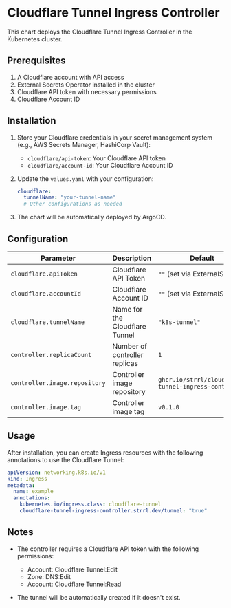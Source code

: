 # Cloudflare Tunnel Ingress Controller

This chart deploys the Cloudflare Tunnel Ingress Controller in the Kubernetes cluster.

## Prerequisites

1. A Cloudflare account with API access
2. External Secrets Operator installed in the cluster
3. Cloudflare API token with necessary permissions
4. Cloudflare Account ID

## Installation

1. Store your Cloudflare credentials in your secret management system (e.g., AWS Secrets Manager, HashiCorp Vault):
   - `cloudflare/api-token`: Your Cloudflare API token
   - `cloudflare/account-id`: Your Cloudflare Account ID

2. Update the `values.yaml` with your configuration:
   ```yaml
   cloudflare:
     tunnelName: "your-tunnel-name"
     # Other configurations as needed
   ```

3. The chart will be automatically deployed by ArgoCD.

## Configuration

| Parameter | Description | Default |
|-----------|-------------|---------|
| `cloudflare.apiToken` | Cloudflare API Token | `""` (set via ExternalSecret) |
| `cloudflare.accountId` | Cloudflare Account ID | `""` (set via ExternalSecret) |
| `cloudflare.tunnelName` | Name for the Cloudflare Tunnel | `"k8s-tunnel"` |
| `controller.replicaCount` | Number of controller replicas | `1` |
| `controller.image.repository` | Controller image repository | `ghcr.io/strrl/cloudflare-tunnel-ingress-controller` |
| `controller.image.tag` | Controller image tag | `v0.1.0` |

## Usage

After installation, you can create Ingress resources with the following annotations to use the Cloudflare Tunnel:

```yaml
apiVersion: networking.k8s.io/v1
kind: Ingress
metadata:
  name: example
  annotations:
    kubernetes.io/ingress.class: cloudflare-tunnel
    cloudflare-tunnel-ingress-controller.strrl.dev/tunnel: "true"
```

## Notes

- The controller requires a Cloudflare API token with the following permissions:
  - Account: Cloudflare Tunnel:Edit
  - Zone: DNS:Edit
  - Account: Cloudflare Tunnel:Read

- The tunnel will be automatically created if it doesn't exist.
